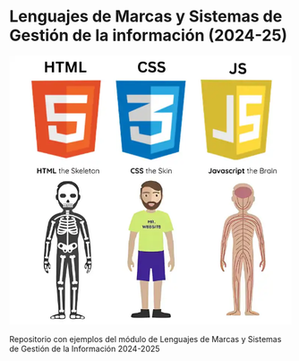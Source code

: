 # Lenguajes de Marcas y Sistemas de Gestión de la información (2024-25)

![HTML CSS JS](assets/img/HTML_CSS_JS.webp "HTML CSS JS")


Repositorio con ejemplos del módulo de Lenguajes de Marcas y Sistemas de Gestión de la Información 2024-2025
